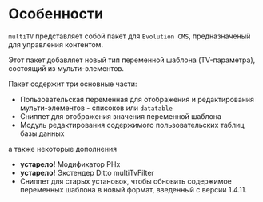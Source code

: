 # Особенности

`multiTV` представляет собой пакет для `Evolution CMS`, предназначеный для управления контентом.

Этот пакет добавляет новый тип переменной шаблона (TV-параметра), состоящий из мульти-элементов.

Пакет содержит три основные части:

- Пользовательская переменная для отображения и редактирования мульти-элементов - списоков или `datatable`
- Сниппет для отображения значения переменной шаблона
- Модуль редактирования содержимого пользовательских таблиц базы данных

а также некоторые дополнения

- **устарело!** Модификатор PHx
- **устарело!** Экстендер Ditto multiTvFilter
- Сниппет для старых установок, чтобы обновить содержимое переменных шаблона в новый формат, введенный с версии 1.4.11.
